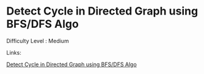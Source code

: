 # Detect Cycle in Directed Graph using BFS/DFS Algo

Difficulty Level : Medium

Links:

[Detect Cycle in Directed Graph using BFS/DFS Algo](https://www.geeksforgeeks.org/problems/detect-cycle-in-a-directed-graph/1)